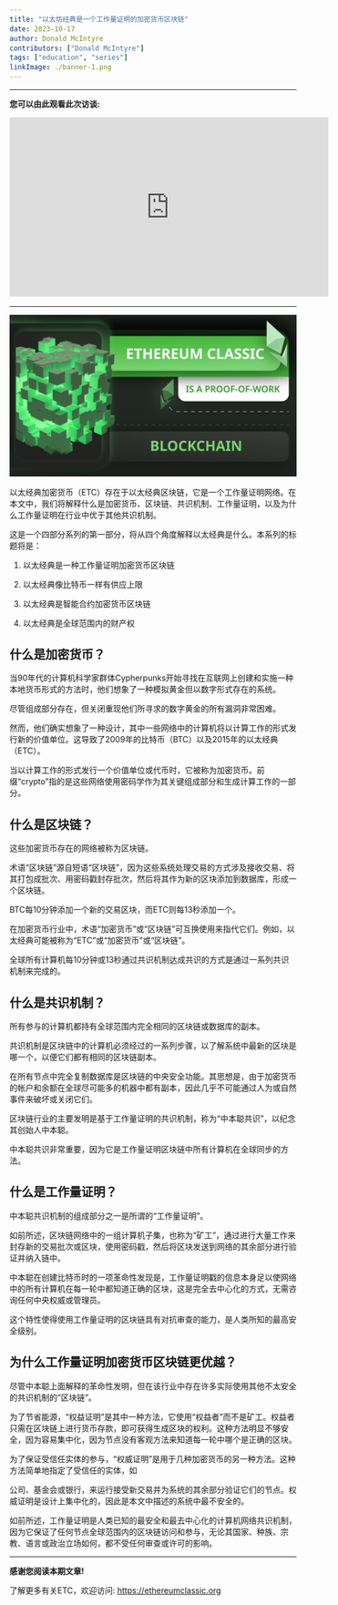 ```yaml
---
title: "以太坊经典是一个工作量证明的加密货币区块链"
date: 2023-10-17
author: Donald McIntyre
contributors: ["Donald McIntyre"]
tags: ["education", "series"]
linkImage: ./banner-1.png
---
```


---
**您可以由此观看此次访谈:**

<iframe width="560" height="315" src="https://www.youtube.com/embed/hh6qsIeXaYI?si=1MEQgIgTgU7dbR88" title="YouTube video player" frameborder="0" allow="accelerometer; autoplay; clipboard-write; encrypted-media; gyroscope; picture-in-picture; web-share" allowfullscreen></iframe>

---

![](./banner-1.png)

以太经典加密货币（ETC）存在于以太经典区块链，它是一个工作量证明网络。在本文中，我们将解释什么是加密货币、区块链、共识机制、工作量证明，以及为什么工作量证明在行业中优于其他共识机制。

这是一个四部分系列的第一部分，将从四个角度解释以太经典是什么。本系列的标题将是：

1. 以太经典是一种工作量证明加密货币区块链

2. 以太经典像比特币一样有供应上限

3. 以太经典是智能合约加密货币区块链

4. 以太经典是全球范围内的财产权

## 什么是加密货币？

当90年代的计算机科学家群体Cypherpunks开始寻找在互联网上创建和实施一种本地货币形式的方法时，他们想象了一种模拟黄金但以数字形式存在的系统。

尽管组成部分存在，但关闭重现他们所寻求的数字黄金的所有漏洞非常困难。

然而，他们确实想象了一种设计，其中一些网络中的计算机将以计算工作的形式发行新的价值单位。这导致了2009年的比特币（BTC）以及2015年的以太经典（ETC）。

当以计算工作的形式发行一个价值单位或代币时，它被称为加密货币。前缀“crypto”指的是这些网络使用密码学作为其关键组成部分和生成计算工作的一部分。

## 什么是区块链？

这些加密货币存在的网络被称为区块链。

术语“区块链”源自短语“区块链”，因为这些系统处理交易的方式涉及接收交易、将其打包成批次、用密码戳封存批次，然后将其作为新的区块添加到数据库，形成一个区块链。

BTC每10分钟添加一个新的交易区块，而ETC则每13秒添加一个。

在加密货币行业中，术语“加密货币”或“区块链”可互换使用来指代它们。例如，以太经典可能被称为“ETC”或“加密货币”或“区块链”。

全球所有计算机每10分钟或13秒通过共识机制达成共识的方式是通过一系列共识机制来完成的。

## 什么是共识机制？

所有参与的计算机都持有全球范围内完全相同的区块链或数据库的副本。

共识机制是区块链中的计算机必须经过的一系列步骤，以了解系统中最新的区块是哪一个，以便它们都有相同的区块链副本。

在所有节点中完全复制数据库是区块链的中央安全功能。其思想是，由于加密货币的帐户和余额在全球尽可能多的机器中都有副本，因此几乎不可能通过人为或自然事件来破坏或关闭它们。

区块链行业的主要发明是基于工作量证明的共识机制，称为“中本聪共识”，以纪念其创始人中本聪。

中本聪共识非常重要，因为它是工作量证明区块链中所有计算机在全球同步的方法。

## 什么是工作量证明？

中本聪共识机制的组成部分之一是所谓的“工作量证明”。

如前所述，区块链网络中的一组计算机子集，也称为“矿工”，通过进行大量工作来封存新的交易批次或区块，使用密码戳，然后将区块发送到网络的其余部分进行验证并纳入链中。

中本聪在创建比特币时的一项革命性发现是，工作量证明戳的信息本身足以使网络中的所有计算机在每一轮中都知道正确的区块，这是完全去中心化的方式，无需咨询任何中央权威或管理员。

这个特性使得使用工作量证明的区块链具有对抗审查的能力，是人类所知的最高安全级别。

## 为什么工作量证明加密货币区块链更优越？

尽管中本聪上面解释的革命性发明，但在该行业中存在许多实际使用其他不太安全的共识机制的“区块链”。

为了节省能源，“权益证明”是其中一种方法，它使用“权益者”而不是矿工。权益者只需在区块链上进行货币存款，即可获得生成区块的权利。这种方法明显不够安全，因为容易集中化，因为节点没有客观方法来知道每一轮中哪个是正确的区块。

为了保证受信任实体的参与，“权威证明”是用于几种加密货币的另一种方法。这种方法简单地指定了受信任的实体，如

公司、基金会或银行，来运行接受新交易并为系统的其余部分验证它们的节点。权威证明是设计上集中化的，因此是本文中描述的系统中最不安全的。

如前所述，工作量证明是人类已知的最安全和最去中心化的计算机网络共识机制，因为它保证了任何节点全球范围内的区块链访问和参与，无论其国家、种族、宗教、语言或政治立场如何，都不受任何审查或许可的影响。

---

**感谢您阅读本期文章!**

了解更多有关ETC，欢迎访问: https://ethereumclassic.org
